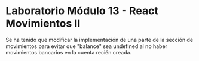 # Laboratorio Módulo 13 - React Movimientos II

Se ha tenido que modificar la implementación de una parte de la sección de movimientos para evitar que "balance" sea undefined al no haber movimientos bancarios en la cuenta recién creada.
